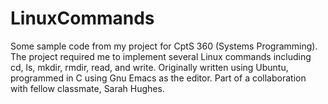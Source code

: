 # LinuxCommands
Some sample code from my project for CptS 360 (Systems Programming). The project required me to implement several Linux commands including cd, ls, mkdir, rmdir, read, and write. Originally written using Ubuntu, programmed in C using Gnu Emacs as the editor. Part of a collaboration with fellow classmate, Sarah Hughes.
